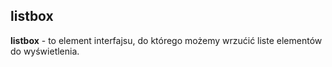 ## listbox

**listbox** - to element interfajsu, do którego możemy wrzućić liste elementów do wyświetlenia.